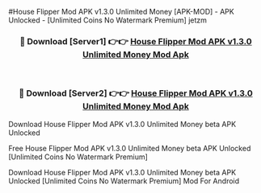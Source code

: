 #House Flipper Mod APK v1.3.0 Unlimited Money [APK-MOD] - APK Unlocked - [Unlimited Coins No Watermark Premium] jetzm



<div align="center">

<h3>🔴 Download [Server1] 👉👉 <a href="https://momento.my/?title=House_Flipper_Mod_APK_v1.3.0_Unlimited_Money">House Flipper Mod APK v1.3.0 Unlimited Money Mod Apk</a></h3><br>

<h3>🔴 Download [Server2] 👉👉 <a href="https://momento.my/?title=House_Flipper_Mod_APK_v1.3.0_Unlimited_Money">House Flipper Mod APK v1.3.0 Unlimited Money Mod Apk</a></h3>
</div>



Download House Flipper Mod APK v1.3.0 Unlimited Money beta APK Unlocked

Free House Flipper Mod APK v1.3.0 Unlimited Money beta APK Unlocked [Unlimited Coins No Watermark Premium]

Download House Flipper Mod APK v1.3.0 Unlimited Money beta APK Unlocked [Unlimited Coins No Watermark Premium] Mod For Android
